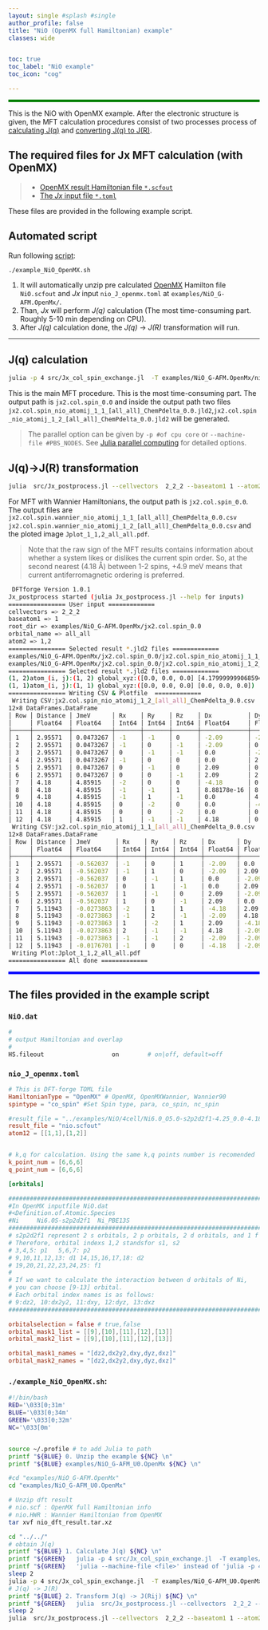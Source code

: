 ```yaml
---
layout: single #splash #single
author_profile: false
title: "NiO (OpenMX full Hamiltonian) example"
classes: wide


toc: true
toc_label: "NiO example"
toc_icon: "cog"

---
```


<style>
.color-box-green{
    background-color: green;
    height: 5px
}
</style>

<html>
<div class="color-box-green"></div>
</html>

This is the NiO with OpenMX example.
After the electronic structure is given,
the MFT calculation procedures consist of two processes process of [calculating J(q)](#jq-calculation) and [converting J(q) to J(R)](#jq-jr-transformation).

## The required files for Jx MFT calculation (with OpenMX)

> - [OpenMX result Hamiltonian file `*.scfout`](#niodat)
> - [The *Jx* input file `*.toml`](#nio_j_openmxtoml)

These files are provided in the following example script.

## Automated script

Run following [script](#example_nio_openmxsh):

```
./example_NiO_OpenMX.sh
```
1. It will automatically unzip pre calculated [OpenMX](openmx-square.org) Hamilton file `NiO.scfout` and *Jx* input `nio_J_openmx.toml` at `examples/NiO_G-AFM.OpenMx/`.
2. Than, *Jx* will perform *J(q)* calculation (The most time-consuming part. Roughly 5-10 min depending on CPU).
3. After *J(q)* calculation done, the *J(q)* -> *J(R)* transformation will run.

----

## J(q) calculation

```bash
julia -p 4 src/Jx_col_spin_exchange.jl  -T examples/NiO_G-AFM.OpenMx/nio_J_openmx.toml
```

This is the main MFT procedure. 
This is the most time-consuming part.
The output path is  `jx2.col.spin_0.0` and inside the output path two files `jx2.col.spin_nio_atomij_1_1_[all_all]_ChemPdelta_0.0.jld2`,`jx2.col.spin_nio_atomij_1_2_[all_all]_ChemPdelta_0.0.jld2` will be generated.

> The parallel option can be given by `-p #of cpu core` or `--machine-file #PBS_NODES`. See [Julia parallel computing](https://docs.julialang.org/en/v1/manual/parallel-computing/#Starting-and-managing-worker-processes-1) for detailed options.

## J(q)->J(R) transformation

```bash
julia  src/Jx_postprocess.jl --cellvectors  2_2_2 --baseatom1 1 --atom2 1,2 --orbital_name all_all  examples/NiO_G-AFM.OpenMx/jx2.col.spin_0.0
```

For MFT with Wannier Hamiltonians, the output path is  `jx2.col.spin_0.0`.
The output files are `jx2.col.spin.wannier_nio_atomij_1_1_[all_all]_ChemPdelta_0.0.csv`
`jx2.col.spin.wannier_nio_atomij_1_2_[all_all]_ChemPdelta_0.0.csv` and the ploted image `Jplot_1_1,2_all_all.pdf`.
> Note that the raw sign of the MFT results contains information about whether a system likes or dislikes the current spin order. So, at the second nearest (4.18 Å) between 1-2 spins, +4.9 meV means that current antiferromagnetic ordering is preferred.


```sh
 DFTforge Version 1.0.1
Jx_postprocess started (julia Jx_postprocess.jl --help for inputs)
================ User input =============
cellvectors => 2_2_2
baseatom1 => 1
root_dir => examples/NiO_G-AFM.OpenMx/jx2.col.spin_0.0
orbital_name => all_all
atom2 => 1,2
================ Selected result *.jld2 files =============
examples/NiO_G-AFM.OpenMx/jx2.col.spin_0.0/jx2.col.spin_nio_atomij_1_1_[all_all]_ChemPdelta_0.0.jld2
examples/NiO_G-AFM.OpenMx/jx2.col.spin_0.0/jx2.col.spin_nio_atomij_1_2_[all_all]_ChemPdelta_0.0.jld2
================ Selected result *.jld2 files =============
(1, 2)atom_(i, j):(1, 2) global_xyz:([0.0, 0.0, 0.0] [4.1799999990685945, 4.1799999990685945, 4.1799999990685945])
(1, 1)atom_(i, j):(1, 1) global_xyz:([0.0, 0.0, 0.0] [0.0, 0.0, 0.0])
================ Writing CSV & Plotfile  =============
 Writing CSV:jx2.col.spin_nio_atomij_1_2_[all_all]_ChemPdelta_0.0.csv
12×8 DataFrames.DataFrame
│ Row │ Distance │ JmeV      │ Rx    │ Ry    │ Rz    │ Dx          │ Dy          │ Dz      │
│     │ Float64  │ Float64   │ Int64 │ Int64 │ Int64 │ Float64     │ Float64     │ Float64 │
├─────┼──────────┼───────────┼───────┼───────┼───────┼─────────────┼─────────────┼─────────┤
│ 1   │ 2.95571  │ 0.0473267 │ -1    │ -1    │ 0     │ -2.09       │ -2.09       │ 0.0     │
│ 2   │ 2.95571  │ 0.0473267 │ -1    │ 0     │ -1    │ -2.09       │ 0.0         │ -2.09   │
│ 3   │ 2.95571  │ 0.0473267 │ 0     │ -1    │ -1    │ 0.0         │ -2.09       │ -2.09   │
│ 4   │ 2.95571  │ 0.0473267 │ -1    │ 0     │ 0     │ 0.0         │ 2.09        │ 2.09    │
│ 5   │ 2.95571  │ 0.0473267 │ 0     │ -1    │ 0     │ 2.09        │ 0.0         │ 2.09    │
│ 6   │ 2.95571  │ 0.0473267 │ 0     │ 0     │ -1    │ 2.09        │ 2.09        │ 0.0     │
│ 7   │ 4.18     │ 4.85915   │ -2    │ 0     │ 0     │ -4.18       │ 0.0         │ 0.0     │
│ 8   │ 4.18     │ 4.85915   │ -1    │ -1    │ 1     │ 8.88178e-16 │ 8.88178e-16 │ 4.18    │
│ 9   │ 4.18     │ 4.85915   │ -1    │ 1     │ -1    │ 0.0         │ 4.18        │ 0.0     │
│ 10  │ 4.18     │ 4.85915   │ 0     │ -2    │ 0     │ 0.0         │ -4.18       │ 0.0     │
│ 11  │ 4.18     │ 4.85915   │ 0     │ 0     │ -2    │ 0.0         │ 0.0         │ -4.18   │
│ 12  │ 4.18     │ 4.85915   │ 1     │ -1    │ -1    │ 4.18        │ 0.0         │ 0.0     │
 Writing CSV:jx2.col.spin_nio_atomij_1_1_[all_all]_ChemPdelta_0.0.csv
12×8 DataFrames.DataFrame
│ Row │ Distance │ JmeV       │ Rx    │ Ry    │ Rz    │ Dx      │ Dy      │ Dz      │
│     │ Float64  │ Float64    │ Int64 │ Int64 │ Int64 │ Float64 │ Float64 │ Float64 │
├─────┼──────────┼────────────┼───────┼───────┼───────┼─────────┼─────────┼─────────┤
│ 1   │ 2.95571  │ -0.562037  │ -1    │ 0     │ 1     │ -2.09   │ 0.0     │ 2.09    │
│ 2   │ 2.95571  │ -0.562037  │ -1    │ 1     │ 0     │ -2.09   │ 2.09    │ 0.0     │
│ 3   │ 2.95571  │ -0.562037  │ 0     │ -1    │ 1     │ 0.0     │ -2.09   │ 2.09    │
│ 4   │ 2.95571  │ -0.562037  │ 0     │ 1     │ -1    │ 0.0     │ 2.09    │ -2.09   │
│ 5   │ 2.95571  │ -0.562037  │ 1     │ -1    │ 0     │ 2.09    │ -2.09   │ 0.0     │
│ 6   │ 2.95571  │ -0.562037  │ 1     │ 0     │ -1    │ 2.09    │ 0.0     │ -2.09   │
│ 7   │ 5.11943  │ -0.0273863 │ -2    │ 1     │ 1     │ -4.18   │ 2.09    │ 2.09    │
│ 8   │ 5.11943  │ -0.0273863 │ -1    │ 2     │ -1    │ -2.09   │ 4.18    │ -2.09   │
│ 9   │ 5.11943  │ -0.0273863 │ 1     │ -2    │ 1     │ 2.09    │ -4.18   │ 2.09    │
│ 10  │ 5.11943  │ -0.0273863 │ 2     │ -1    │ -1    │ 4.18    │ -2.09   │ -2.09   │
│ 11  │ 5.11943  │ -0.0273863 │ -1    │ -1    │ 2     │ -2.09   │ -2.09   │ 4.18    │
│ 12  │ 5.11943  │ -0.0176701 │ -1    │ 0     │ 0     │ -4.18   │ -2.09   │ -2.09   │
 Writing Plot:Jplot_1_1,2_all_all.pdf
================ All done =============

```

<style>
.color-box-blue{
    background-color: blue;
    height: 5px
}
</style>

<html>
<div class="color-box-blue"></div>
</html>

## The files provided in the example script

###  `NiO.dat`
```bash
#
# output Hamiltonian and overlap
#
HS.fileout                   on        # on|off, default=off
```

###  `nio_J_openmx.toml`

```toml
# This is DFT-forge TOML file
HamiltonianType = "OpenMX" # OpenMX, OpenMXWannier, Wannier90
spintype = "co_spin" #Set Spin type, para, co_spin, nc_spin

#result_file = "../examples/NiO/4cell/Ni6.0_O5.0-s2p2d2f1-4.25_0.0-4.180-k10/nio.scfout"
result_file = "nio.scfout"
atom12 = [[1,1],[1,2]]


# k,q for calculation. Using the same k,q points number is recomended
k_point_num = [6,6,6]
q_point_num = [6,6,6]

[orbitals]

##################################################################################################
#In OpenMX inputfile NiO.dat
#<Definition.of.Atomic.Species
#Ni     Ni6.0S-s2p2d2f1  Ni_PBE13S
##################################################################################################
# s2p2d2f1 represent 2 s orbitals, 2 p orbitals, 2 d orbitals, and 1 f orbital for the Ni.
# Therefore, orbital indexs 1,2 standsfor s1, s2
# 3,4,5: p1   5,6,7: p2
# 9,10,11,12,13: d1 14,15,16,17,18: d2
# 19,20,21,22,23,24,25: f1
#
# If we want to calculate the interaction between d orbitals of Ni,
# you can choose [9-13] orbital.
# Each orbital index names is as follows:
# 9:dz2, 10:dx2y2, 11:dxy, 12:dyz, 13:dxz
##################################################################################################

orbitalselection = false # true,false
orbital_mask1_list = [[9],[10],[11],[12],[13]]
orbital_mask2_list = [[9],[10],[11],[12],[13]]

orbital_mask1_names = "[dz2,dx2y2,dxy,dyz,dxz]"
orbital_mask2_names = "[dz2,dx2y2,dxy,dyz,dxz]"
```

###  `./example_NiO_OpenMX.sh`:

```bash
#!/bin/bash
RED='\033[0;31m'
BLUE='\033[0;34m'
GREEN='\033[0;32m'
NC='\033[0m'


source ~/.profile # to add Julia to path
printf "${BLUE} 0. Unzip the example ${NC} \n"
printf "${BLUE} examples/NiO_G-AFM_U0.OpenMx ${NC} \n"

#cd "examples/NiO_G-AFM.OpenMx"
cd "examples/NiO_G-AFM_U0.OpenMx"

# Unzip dft result
# nio.scf : OpenMX full Hamiltonian info
# nio.HWR : Wannier Hamiltonian from OpenMX
tar xvf nio_dft_result.tar.xz

cd "../../"
# obtain J(q)
printf "${BLUE} 1. Calculate J(q) ${NC} \n"
printf "${GREEN}   julia -p 4 src/Jx_col_spin_exchange.jl  -T examples/NiO_G-AFM_U0.OpenMx/nio_J_openmx.toml ${NC} \n"
printf "${GREEN}   'julia --machine-file <file>' instead of 'julia -p 4' is also possible ${NC} \n"
sleep 2
julia -p 4 src/Jx_col_spin_exchange.jl  -T examples/NiO_G-AFM_U0.OpenMx/nio_J_openmx.toml
# J(q) -> J(R)
printf "${BLUE} 2. Transform J(q) -> J(Rij) ${NC} \n"
printf "${GREEN}   julia  src/Jx_postprocess.jl --cellvectors  2_2_2 --baseatom1 1 --atom2 1,2 --orbital_name all_all  examples/NiO_G-AFM_U0.OpenMx/jx2.col.spin_0.0 ${NC} \n"
sleep 2
julia  src/Jx_postprocess.jl --cellvectors  2_2_2 --baseatom1 1 --atom2 1,2 --orbital_name all_all  examples/NiO_G-AFM_U0.OpenMx/jx2.col.spin_0.0
```
